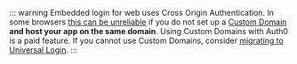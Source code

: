 ::: warning
Embedded login for web uses Cross Origin Authentication. In some browsers [this can be unreliable](/cross-origin-authentication#limitations) if you do not set up a [Custom Domain](/custom-domains) **and host your app on the same domain**. Using Custom Domains with Auth0 is a paid feature. If you cannot use Custom Domains, consider [migrating to Universal Login](/guides/login/migration-embedded-universal).
:::